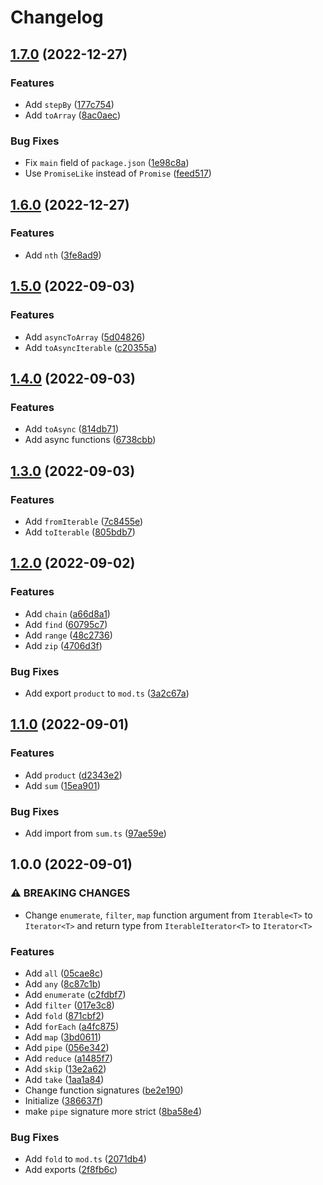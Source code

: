 # Changelog

## [1.7.0](https://github.com/shun-shobon/iter-funcs/compare/1.6.0...1.7.0) (2022-12-27)


### Features

* Add `stepBy` ([177c754](https://github.com/shun-shobon/iter-funcs/commit/177c754b701673fc6d89b639eb4a99ef78571d2a))
* Add `toArray` ([8ac0aec](https://github.com/shun-shobon/iter-funcs/commit/8ac0aec1c6171adcc57a9347cb7492c8516660ae))


### Bug Fixes

* Fix `main` field of `package.json` ([1e98c8a](https://github.com/shun-shobon/iter-funcs/commit/1e98c8ac9f2fff86368eca2d483017558b9945bf))
* Use `PromiseLike` instead of `Promise` ([feed517](https://github.com/shun-shobon/iter-funcs/commit/feed51725617620b28133ec72b03094e3df04b0c))

## [1.6.0](https://github.com/shun-shobon/iter-funcs/compare/1.5.0...1.6.0) (2022-12-27)


### Features

* Add `nth` ([3fe8ad9](https://github.com/shun-shobon/iter-funcs/commit/3fe8ad98466f10507d05eea9d79e4d06345fc211))

## [1.5.0](https://github.com/shun-shobon/iter-funcs/compare/1.4.0...1.5.0) (2022-09-03)


### Features

* Add `asyncToArray` ([5d04826](https://github.com/shun-shobon/iter-funcs/commit/5d04826145ecd968b30dbc1d3f04c6056a1b9814))
* Add `toAsyncIterable` ([c20355a](https://github.com/shun-shobon/iter-funcs/commit/c20355ad42bc5d6f60e2c8ce1832d27708afa76a))

## [1.4.0](https://github.com/shun-shobon/iter-funcs/compare/1.3.0...1.4.0) (2022-09-03)


### Features

* Add `toAsync` ([814db71](https://github.com/shun-shobon/iter-funcs/commit/814db71b43785a040e3e7566caad37c4d666fa26))
* Add async functions ([6738cbb](https://github.com/shun-shobon/iter-funcs/commit/6738cbb3c326aa83a57035f132e9d9223eeccc2e))

## [1.3.0](https://github.com/shun-shobon/iter-funcs/compare/1.2.0...1.3.0) (2022-09-03)


### Features

* Add `fromIterable` ([7c8455e](https://github.com/shun-shobon/iter-funcs/commit/7c8455e164be70161e11184188e8275ac4b77e5b))
* Add `toIterable` ([805bdb7](https://github.com/shun-shobon/iter-funcs/commit/805bdb748285f7afba8af2e885d4c4f8c1676bc6))

## [1.2.0](https://github.com/shun-shobon/iter-funcs/compare/1.1.0...1.2.0) (2022-09-02)


### Features

* Add `chain` ([a66d8a1](https://github.com/shun-shobon/iter-funcs/commit/a66d8a14e6c43aff354bd6217092111fbb68b5df))
* Add `find` ([60795c7](https://github.com/shun-shobon/iter-funcs/commit/60795c7390a1132842b42d7f89b79cb1f8b7d6cf))
* Add `range` ([48c2736](https://github.com/shun-shobon/iter-funcs/commit/48c2736011d6e16a42749759530ced51c134813f))
* Add `zip` ([4706d3f](https://github.com/shun-shobon/iter-funcs/commit/4706d3faffc398253f258df86f9d535c29e97def))


### Bug Fixes

* Add export `product` to `mod.ts` ([3a2c67a](https://github.com/shun-shobon/iter-funcs/commit/3a2c67a5e5cc256bbe9ff990d6b4a9dd6c27a79b))

## [1.1.0](https://github.com/shun-shobon/iter-funcs/compare/1.0.0...1.1.0) (2022-09-01)


### Features

* Add `product` ([d2343e2](https://github.com/shun-shobon/iter-funcs/commit/d2343e2be32de46bdec8b2662d0fe4c7550de35c))
* Add `sum` ([15ea901](https://github.com/shun-shobon/iter-funcs/commit/15ea901f2264ba98821fe0cd7ec9821f0e43cd1a))


### Bug Fixes

* Add import from `sum.ts` ([97ae59e](https://github.com/shun-shobon/iter-funcs/commit/97ae59e3c4bf7668ba65fae157381f9c61ecbe38))

## 1.0.0 (2022-09-01)


### ⚠ BREAKING CHANGES

* Change `enumerate`, `filter`, `map` function argument from `Iterable<T>` to `Iterator<T>` and return type from `IterableIterator<T>` to `Iterator<T>`

### Features

* Add `all` ([05cae8c](https://github.com/shun-shobon/iter-funcs/commit/05cae8c0f7de8c416cc848d89a19cb2429cc5434))
* Add `any` ([8c87c1b](https://github.com/shun-shobon/iter-funcs/commit/8c87c1bc8a85ef8fe08ee2d4f823ede66847bbd7))
* Add `enumerate` ([c2fdbf7](https://github.com/shun-shobon/iter-funcs/commit/c2fdbf7de8c76fd43e4958d3e9edd4419d5ace6c))
* Add `filter` ([017e3c8](https://github.com/shun-shobon/iter-funcs/commit/017e3c8a86a45053dd12fedb521470cc937fcc11))
* Add `fold` ([871cbf2](https://github.com/shun-shobon/iter-funcs/commit/871cbf2d52f3077db1e74529ed1f3b569e5705f6))
* Add `forEach` ([a4fc875](https://github.com/shun-shobon/iter-funcs/commit/a4fc875ffef2751e2a3a816a7a46b8d14c4af4d7))
* Add `map` ([3bd0611](https://github.com/shun-shobon/iter-funcs/commit/3bd06116a4e07f6984514d8069c8dc9a11ee94ea))
* Add `pipe` ([056e342](https://github.com/shun-shobon/iter-funcs/commit/056e3420144c019ba53bad01b223ebcf02e54f5d))
* Add `reduce` ([a1485f7](https://github.com/shun-shobon/iter-funcs/commit/a1485f78558125afaccc140e969e4ea6c8741b3e))
* Add `skip` ([13e2a62](https://github.com/shun-shobon/iter-funcs/commit/13e2a62a95316b8d8e44115739eee6f990337e25))
* Add `take` ([1aa1a84](https://github.com/shun-shobon/iter-funcs/commit/1aa1a845bd0f33cf1e475733b1b870f18aa685cd))
* Change function signatures ([be2e190](https://github.com/shun-shobon/iter-funcs/commit/be2e19034b04561e8c0ad83e03947a55110cedbd))
* Initialize ([386637f](https://github.com/shun-shobon/iter-funcs/commit/386637fab80d19db6872b90187340ba074130a5c))
* make `pipe` signature more strict ([8ba58e4](https://github.com/shun-shobon/iter-funcs/commit/8ba58e4614db11ab72943e947ad8145e97bd2a22))


### Bug Fixes

* Add `fold` to `mod.ts` ([2071db4](https://github.com/shun-shobon/iter-funcs/commit/2071db4e3152f32d4cf908d96676dc7a108f48e1))
* Add exports ([2f8fb6c](https://github.com/shun-shobon/iter-funcs/commit/2f8fb6caf07c746379c358c859c0ead1058718ea))
